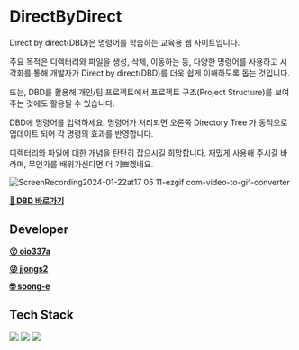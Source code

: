 # DirectByDirect

Direct by direct(DBD)은 명령어를 학습하는 교육용 웹 사이트입니다. 

주요 목적은 디렉터리와 파일을 생성, 삭제, 이동하는 등, 다양한 명령어를 사용하고 시각화를 통해 개발자가 Direct by direct(DBD)를 더욱 쉽게 이해하도록 돕는 것입니다.

또는, DBD를 활용해 개인/팀 프로젝트에서 프로젝트 구조(Project Structure)를 보여주는 것에도 활용될 수 있습니다.

DBD에 명령어를 입력하세요. 명령어가 처리되면 오른쪽 Directory Tree 가 동적으로 업데이트 되어 각 명령의 효과를 반영합니다.

디렉터리와 파일에 대한 개념을 탄탄히 잡으시길 희망합니다. 재밌게 사용해 주시길 바라며, 무언가를 배워가신다면 더 기쁘겠네요.

![ScreenRecording2024-01-22at17 05 11-ezgif com-video-to-gif-converter](https://github.com/SOONG-E/Directbydirect/assets/52056062/6fe563cd-a0a6-4c92-b810-7f4e958d51b2)

**[🔗 DBD 바로가기](direct-by-direct.web.app/)**

## Developer

**[😮 oio337a](https://github.com/oio337a)**

**[😜 jjongs2](https://github.com/jjongs2)**

**[🤓 soong-e](https://github.com/SOONG-E)**

## Tech Stack

<img src="https://img.shields.io/badge/react-61DAFB?style=for-the-badge&logo=react&logoColor=white">
<img src="https://img.shields.io/badge/tailwindcss-06B6D4?style=for-the-badge&logo=tailwindcss&logoColor=white">
<img src="https://img.shields.io/badge/firebase-FFCA28?style=for-the-badge&logo=firebase&logoColor=white">